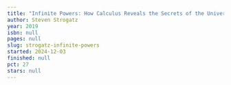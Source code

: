 ```yaml
---
title: "Infinite Powers: How Calculus Reveals the Secrets of the Universe"
author: Steven Strogatz
year: 2019
isbn: null
pages: null
slug: strogatz-infinite-powers
started: 2024-12-03
finished: null
pct: 27
stars: null
---
```


